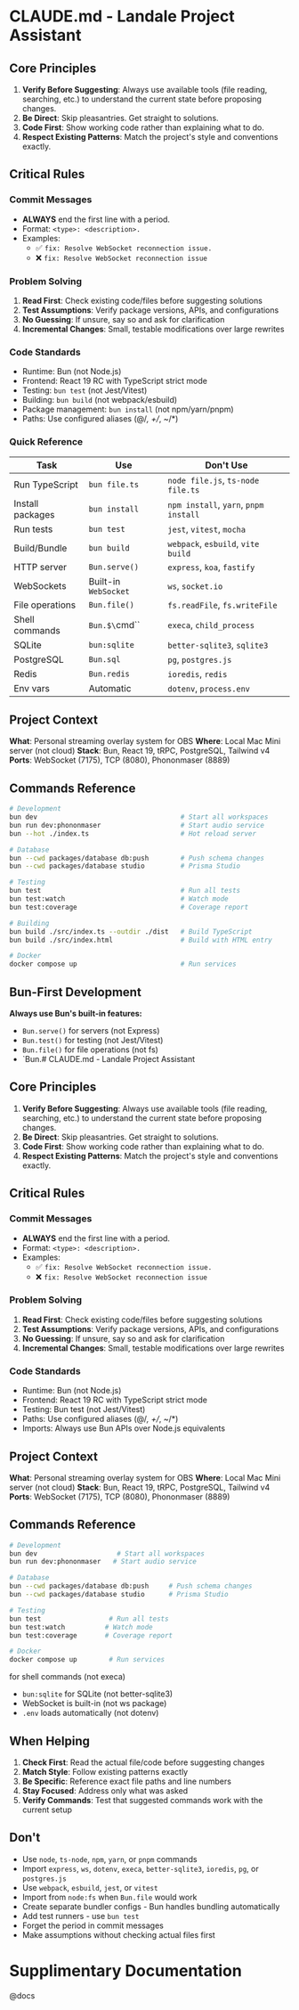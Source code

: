 # CLAUDE.md - Landale Project Assistant

## Core Principles

1. **Verify Before Suggesting**: Always use available tools (file reading, searching, etc.) to understand the current state before proposing changes.
2. **Be Direct**: Skip pleasantries. Get straight to solutions.
3. **Code First**: Show working code rather than explaining what to do.
4. **Respect Existing Patterns**: Match the project's style and conventions exactly.

## Critical Rules

### Commit Messages

- **ALWAYS** end the first line with a period.
- Format: `<type>: <description>.`
- Examples:
  - ✅ `fix: Resolve WebSocket reconnection issue.`
  - ❌ `fix: Resolve WebSocket reconnection issue`

### Problem Solving

1. **Read First**: Check existing code/files before suggesting solutions
2. **Test Assumptions**: Verify package versions, APIs, and configurations
3. **No Guessing**: If unsure, say so and ask for clarification
4. **Incremental Changes**: Small, testable modifications over large rewrites

### Code Standards

- Runtime: Bun (not Node.js)
- Frontend: React 19 RC with TypeScript strict mode
- Testing: `bun test` (not Jest/Vitest)
- Building: `bun build` (not webpack/esbuild)
- Package management: `bun install` (not npm/yarn/pnpm)
- Paths: Use configured aliases (@/_, +/_, ~/\*)

### Quick Reference

| Task             | Use                  | Don't Use                             |
| ---------------- | -------------------- | ------------------------------------- |
| Run TypeScript   | `bun file.ts`        | `node file.js`, `ts-node file.ts`     |
| Install packages | `bun install`        | `npm install`, `yarn`, `pnpm install` |
| Run tests        | `bun test`           | `jest`, `vitest`, `mocha`             |
| Build/Bundle     | `bun build`          | `webpack`, `esbuild`, `vite build`    |
| HTTP server      | `Bun.serve()`        | `express`, `koa`, `fastify`           |
| WebSockets       | Built-in `WebSocket` | `ws`, `socket.io`                     |
| File operations  | `Bun.file()`         | `fs.readFile`, `fs.writeFile`         |
| Shell commands   | `Bun.$\`cmd\``       | `execa`, `child_process`              |
| SQLite           | `bun:sqlite`         | `better-sqlite3`, `sqlite3`           |
| PostgreSQL       | `Bun.sql`            | `pg`, `postgres.js`                   |
| Redis            | `Bun.redis`          | `ioredis`, `redis`                    |
| Env vars         | Automatic            | `dotenv`, `process.env`               |

## Project Context

**What**: Personal streaming overlay system for OBS
**Where**: Local Mac Mini server (not cloud)
**Stack**: Bun, React 19, tRPC, PostgreSQL, Tailwind v4
**Ports**: WebSocket (7175), TCP (8080), Phononmaser (8889)

## Commands Reference

```bash
# Development
bun dev                                    # Start all workspaces
bun run dev:phononmaser                    # Start audio service
bun --hot ./index.ts                       # Hot reload server

# Database
bun --cwd packages/database db:push        # Push schema changes
bun --cwd packages/database studio         # Prisma Studio

# Testing
bun test                                   # Run all tests
bun test:watch                             # Watch mode
bun test:coverage                          # Coverage report

# Building
bun build ./src/index.ts --outdir ./dist   # Build TypeScript
bun build ./src/index.html                 # Build with HTML entry

# Docker
docker compose up                          # Run services
```

## Bun-First Development

**Always use Bun's built-in features:**

- `Bun.serve()` for servers (not Express)
- `Bun.test()` for testing (not Jest/Vitest)
- `Bun.file()` for file operations (not fs)
- `Bun.# CLAUDE.md - Landale Project Assistant

## Core Principles

1. **Verify Before Suggesting**: Always use available tools (file reading, searching, etc.) to understand the current state before proposing changes.
2. **Be Direct**: Skip pleasantries. Get straight to solutions.
3. **Code First**: Show working code rather than explaining what to do.
4. **Respect Existing Patterns**: Match the project's style and conventions exactly.

## Critical Rules

### Commit Messages

- **ALWAYS** end the first line with a period.
- Format: `<type>: <description>.`
- Examples:
  - ✅ `fix: Resolve WebSocket reconnection issue.`
  - ❌ `fix: Resolve WebSocket reconnection issue`

### Problem Solving

1. **Read First**: Check existing code/files before suggesting solutions
2. **Test Assumptions**: Verify package versions, APIs, and configurations
3. **No Guessing**: If unsure, say so and ask for clarification
4. **Incremental Changes**: Small, testable modifications over large rewrites

### Code Standards

- Runtime: Bun (not Node.js)
- Frontend: React 19 RC with TypeScript strict mode
- Testing: Bun test (not Jest/Vitest)
- Paths: Use configured aliases (@/_, +/_, ~/\*)
- Imports: Always use Bun APIs over Node.js equivalents

## Project Context

**What**: Personal streaming overlay system for OBS
**Where**: Local Mac Mini server (not cloud)
**Stack**: Bun, React 19, tRPC, PostgreSQL, Tailwind v4
**Ports**: WebSocket (7175), TCP (8080), Phononmaser (8889)

## Commands Reference

```bash
# Development
bun dev                    # Start all workspaces
bun run dev:phononmaser   # Start audio service

# Database
bun --cwd packages/database db:push     # Push schema changes
bun --cwd packages/database studio      # Prisma Studio

# Testing
bun test                 # Run all tests
bun test:watch          # Watch mode
bun test:coverage       # Coverage report

# Docker
docker compose up        # Run services
```

for shell commands (not execa)

- `bun:sqlite` for SQLite (not better-sqlite3)
- WebSocket is built-in (not ws package)
- `.env` loads automatically (not dotenv)

## When Helping

1. **Check First**: Read the actual file/code before suggesting changes
2. **Match Style**: Follow existing patterns exactly
3. **Be Specific**: Reference exact file paths and line numbers
4. **Stay Focused**: Address only what was asked
5. **Verify Commands**: Test that suggested commands work with the current setup

## Don't

- Use `node`, `ts-node`, `npm`, `yarn`, or `pnpm` commands
- Import `express`, `ws`, `dotenv`, `execa`, `better-sqlite3`, `ioredis`, `pg`, or `postgres.js`
- Use `webpack`, `esbuild`, `jest`, or `vitest`
- Import from `node:fs` when `Bun.file` would work
- Create separate bundler configs - Bun handles bundling automatically
- Add test runners - use `bun test`
- Forget the period in commit messages
- Make assumptions without checking actual files first

# Supplimentary Documentation

@docs
